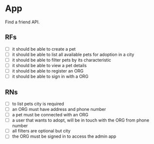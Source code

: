 # App

Find a friend API.

## RFs

- [ ] it should be able to create a pet
- [ ] it should be able to list all available pets for adoption in a city
- [ ] it should be able to filter pets by its characteristic
- [ ] it should be able to view a pet details
- [ ] it should be able to register an ORG
- [ ] it should be able to sign in with a ORG

## RNs

- [ ] to list pets city is required
- [ ] an ORG must have address and phone number
- [ ] a pet must be connected with an ORG
- [ ] a user that wants to adopt, will be in touch with the ORG from phone number
- [ ] all filters are optional but city
- [ ] the ORG must be signed in to access the admin app

